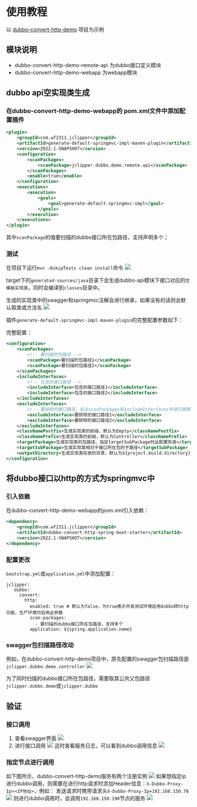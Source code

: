 # 使用教程
以 [dubbo-convert-http-demo](https://github.com/j-clipper/dubbo-convert-http-demo) 项目为示例
## 模块说明
- dubbo-convert-http-demo-remote-api 为dubbo接口定义模块
- dubbo-convert-http-demo-webapp 为webapp模块
## dubbo api空实现类生成
### 在dubbo-convert-http-demo-webapp的 pom.xml文件中添加配置插件
```xml
<plugin>
    <groupId>com.wf2311.jclipper</groupId>
    <artifactId>generate-default-springmvc-impl-maven-plugin</artifactId>
    <version>2022.1-SNAPSHOT</version>
    <configuration>
        <scanPackages>
            <scanPackage>jclipper.dubbo.demo.remote.api</scanPackage>
        </scanPackages>
        <enable>true</enable>
    </configuration>
    <executions>
        <execution>
            <goals>
                <goal>generate-default-springmvc-impl</goal>
            </goals>
        </execution>
    </executions>
</plugin>
```

其中`scanPackage`的值要扫描的dubbo接口所在包路径，支持声明多个；

### 测试
在项目下运行`mvn -DskipTests clean install`命令
![](docs/images/16375866644745.png)

target下的`generated-sources/java`目录下会生成dubbo-api模块下接口对应的`空模板实现类`，同时会编译到`classes`目录中。

生成的实现类中的swagger和springmvc注解会进行继承，如果没有的话则会默认取类或方法名
![](docs/images/16375880861430.png)

插件`generate-default-springmvc-impl-maven-plugin`的完整配置参数如下：

完整配置：
```xml
<configuration>
    <scanPackages>
        <!-- 要扫描的包路径 -->
        <scanPackage>要扫描的包路径1</scanPackage>
        <scanPackage>要扫描的包路径2</scanPackage>
    </scanPackages>
    <includeInterfaces>
        <!-- 包含的接口路径 -->
        <includeInterface>包含的接口路径1</includeInterface>
        <includeInterface>包含的接口路径2</includeInterface>
    </includeInterfaces>
    <excludeInterfaces>
        <!-- 要排除的接口路径，会从scanPackages和includeInterfaces中进行排除 -->
        <excludeInterface>要排除的接口路径1</excludeInterface>
        <excludeInterface>要排除的接口路径2</excludeInterface>
    </excludeInterfaces>
    <classNamePostfix>生成实现类的前缀，默认为Empty</classNamePostfix>
    <classNamePrefix>生成实现类的前缀，默认为Controller</classNamePrefix>
    <targetPackage>生成实现类的包路径，指定targetSubPackage时此配置失效</targetPackage>
    <targetSubPackage>生成实现类相对于接口所在包的子路径</targetSubPackage>
    <outputDirectory>生成实现类存放的目录，默认为${project.build.directory}/generated-sources/java,不建议修改</outputDirectory>
</configuration>
```

## 将dubbo接口以http的方式为springmvc中
### 引入依赖
在dubbo-convert-http-demo-webapp的pom.xml引入依赖：
```xml
<dependency>
    <groupId>com.wf2311.jclipper</groupId>
    <artifactId>dubbo-convert-http-spring-boot-starter</artifactId>
    <version>2022.1-SNAPSHOT</version>
</dependency>
```
### 配置更改
`bootstrap.yml`或`application.yml`中添加配置：
```yaml;
jclipper:
   dubbo:
     convert:
       http:
         enabled: true # 默认为false，为true表示开发测试环境启用dubbo转http功能，生产环境勿启用此参数
         scan-packages:
           - 要扫描的dubbo接口所在包路径，支持多个
         application: ${spring.application.name}
```

### swagger包扫描路径改动
例如，在dubbo-convert-http-demo项目中，原先配置的swagger包扫描路径是`jclipper.dubbo.demo.controller`
![](docs/images/16375875740126.png)

为了同时扫描的dubbo接口所在包路径，需要取其公共父包路径`jclipper.dubbo.demo`或`jclipper.dubbo`

## 验证
### 接口调用
1. 查看swagger界面
   ![](docs/images/16378301560305.png)
2. 进行接口调用
   ![](docs/images/16378303970098.png)
   这时查看服务日志，可以看到dubbo调用信息
   ![](docs/images/16378303646928.png)

### 指定节点进行调用
如下图所示，dubbo-convert-http-demo服务有两个注册实例
![](docs/images/16378299464068.png)
如果想指定ip进行dubbo调用，则需要在进行http请求时添加Header信息：`X-Dubbo-Proxy-Ip`=`<IP地址>`，例如：
发送请求时携带请求头`X-Dubbo-Proxy-Ip=192.168.150.78`
![](docs/images/16378306951461.png)
则进行dubbo调用时，会调用`192.168.150.190`节点的服务
![](docs/images/16378306502135.png)
